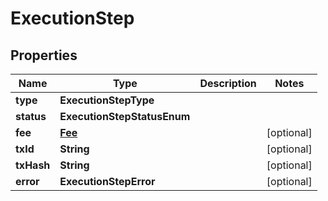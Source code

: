 

# ExecutionStep


## Properties

| Name | Type | Description | Notes |
|------------ | ------------- | ------------- | -------------|
|**type** | **ExecutionStepType** |  |  |
|**status** | **ExecutionStepStatusEnum** |  |  |
|**fee** | [**Fee**](Fee.md) |  |  [optional] |
|**txId** | **String** |  |  [optional] |
|**txHash** | **String** |  |  [optional] |
|**error** | **ExecutionStepError** |  |  [optional] |



